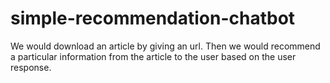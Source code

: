 # simple-recommendation-chatbot

We would download an article by giving an url. Then we would recommend a particular information from the article to the user based on the user response.
